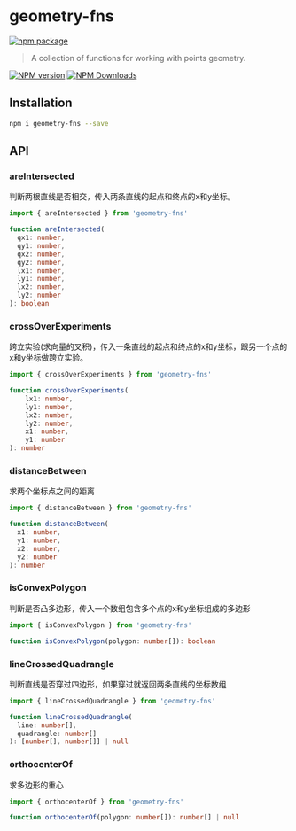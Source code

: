 # geometry-fns

[![npm package](https://nodei.co/npm/geometry-fns.png?downloads=true&downloadRank=true&stars=true)](https://www.npmjs.com/package/geometry-fns)

> A collection of functions for working with points geometry.

[![NPM version](https://img.shields.io/npm/v/geometry-fns.svg?style=flat)](https://npmjs.org/package/geometry-fns)
[![NPM Downloads](https://img.shields.io/npm/dm/geometry-fns.svg?style=flat)](https://npmjs.org/package/geometry-fns)


## Installation

```bash
npm i geometry-fns --save
```

## API

### areIntersected

判断两根直线是否相交，传入两条直线的起点和终点的x和y坐标。

```ts
import { areIntersected } from 'geometry-fns'

function areIntersected(
  qx1: number, 
  qy1: number, 
  qx2: number, 
  qy2: number, 
  lx1: number, 
  ly1: number, 
  lx2: number, 
  ly2: number
): boolean
```

### crossOverExperiments

跨立实验(求向量的叉积)，传入一条直线的起点和终点的x和y坐标，跟另一个点的x和y坐标做跨立实验。

```ts
import { crossOverExperiments } from 'geometry-fns'

function crossOverExperiments(
	lx1: number, 
	ly1: number, 
	lx2: number, 
	ly2: number, 
	x1: number, 
	y1: number
): number
```

### distanceBetween

求两个坐标点之间的距离

```ts
import { distanceBetween } from 'geometry-fns'

function distanceBetween(
  x1: number,
  y1: number, 
  x2: number, 
  y2: number
): number
```

### isConvexPolygon

判断是否凸多边形，传入一个数组包含多个点的x和y坐标组成的多边形

```ts
import { isConvexPolygon } from 'geometry-fns'

function isConvexPolygon(polygon: number[]): boolean
```

### lineCrossedQuadrangle

判断直线是否穿过四边形，如果穿过就返回两条直线的坐标数组

```ts
import { lineCrossedQuadrangle } from 'geometry-fns'

function lineCrossedQuadrangle(
  line: number[], 
  quadrangle: number[]
): [number[], number[]] | null
```

### orthocenterOf

求多边形的重心

```ts
import { orthocenterOf } from 'geometry-fns'

function orthocenterOf(polygon: number[]): number[] | null
```
